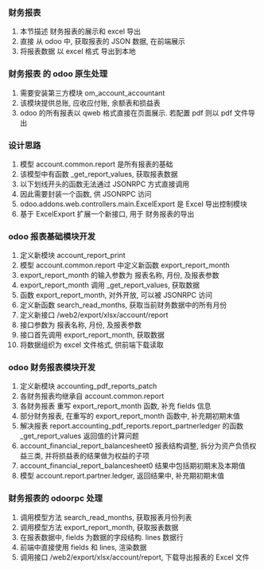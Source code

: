 ### 财务报表

1. 本节描述 财务报表的展示和 excel 导出
2. 直接 从 odoo 中, 获取报表的 JSON 数据, 在前端展示
3. 将报表数据 以 excel 格式 导出到本地

### 财务报表 的 odoo 原生处理

1. 需要安装第三方模块 om_account_accountant
2. 该模块提供总账, 应收应付账, 余额表和损益表
3. odoo 的所有报表以 qweb 格式直接在页面展示. 若配置 pdf 则以 pdf 文件导出

### 设计思路

1. 模型 account.common.report 是所有报表的基础
2. 该模型中有函数 \_get_report_values, 获取报表数据
3. 以下划线开头的函数无法通过 JSONRPC 方式直接调用
4. 因此需要封装一个函数, 供 JSONRPC 访问
5. odoo.addons.web.controllers.main.ExcelExport 是 Excel 导出控制模块
6. 基于 ExcelExport 扩展一个新接口, 用于 财务报表的导出

### odoo 报表基础模块开发

1. 定义新模块 account_report_print
2. 模型 account.common.report 中定义新函数 export_report_month
3. export_report_month 的输入参数为 报表名称, 月份, 及报表参数
4. export_report_month 调用 \_get_report_values, 获取数据
5. 函数 export_report_month, 对外开放, 可以被 JSONRPC 访问
6. 定义新函数 search_read_months, 获取当前财务数据中的所有月份
7. 定义新接口 /web2/export/xlsx/account/report
8. 接口参数为 报表名称, 月份, 及报表参数
9. 接口首先调用 export_report_month, 获取数据
10. 将数据组织为 excel 文件格式, 供前端下载读取

### odoo 财务报表模块开发

1. 定义新模块 accounting_pdf_reports_patch
2. 各财务报表均继承自 account.common.report
3. 各财务报表 重写 export_report_month 函数, 补充 fields 信息
4. 部分财务报表, 在重写的 export_report_month 函数中, 补充期初期末值
5. 解决报表 report.accounting_pdf_reports.report_partnerledger 的函数 \_get_report_values 返回值的计算问题
6. account_financial_report_balancesheet0 报表结构调整, 拆分为资产负债权益三类, 并将损益表的结果做为权益的子项
7. account_financial_report_balancesheet0 结果中包括期初期末及本期值
8. 模型 account.report.partner.ledger, 返回结果中, 补充期初期末值

### 财务报表的 odoorpc 处理

1. 调用模型方法 search_read_months, 获取报表月份列表
2. 调用模型方法 export_report_month, 获取报表数据
3. 在报表数据中, fields 为数据的字段结构. lines 数据行
4. 前端中直接使用 fields 和 lines, 渲染数据
5. 调用接口 /web2/export/xlsx/account/report, 下载导出报表的 Excel 文件
